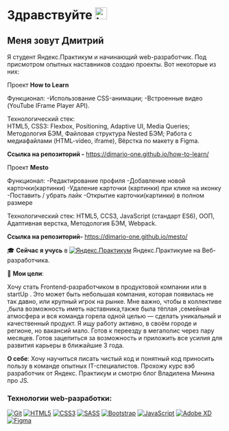 # Здравствуйте <img src="https://user-images.githubusercontent.com/86494748/128671586-8fcec748-ba30-49be-8df0-dc957d70d830.gif" width="28px" alt="hi">

## Меня зовут Дмитрий
Я студент Яндекс.Практикум и начинающий web-разработчик.
Под присмотром опытных наставников создаю проекты. 
Вот некоторые из них: 
 
Проект **How to Learn**

Функционал: 
-Использование CSS-анимации; 
-Встроенные видео (YouTube IFrame Player API).  

Технологический стек:  
HTML5, CSS3: Flexbox, Positioning, Adaptive UI, Media Queries; 
Методология БЭМ, Файловая структура Nested БЭМ; 
Работа с медиафайлами (HTML-video, iframe), Вёрстка по макету в Figma. 

**Ссылка на репозиторий -** https://dimario-one.github.io/how-to-learn/

Проект **Mesto** 

Функционал: 
-Редактирование профиля 
-Добавление новой карточки(картинки) 
-Удаление карточки (картинки) при клике на иконку 
-Поставить / убрать лайк 
-Открытие карточки(картинки) в полном размере 

Технологический стек: 
HTML5, CCS3, JavaScript (стандарт ES6), ООП, Адаптивная верстка, Методология БЭМ, Webpack. 

**Ссылка на репозиторий-** https://dimario-one.github.io/mesto/

🎓 **Сейчас я учусь** в [![Яндекс.Практикум](https://user-images.githubusercontent.com/86494748/128677410-56ca5afb-4d77-480c-8bd6-97c33c851bce.png)](https://praktikum.yandex.ru/) Яндекс.Практикуме на Веб-разработчика.

🎯 **Мои цели**:

Хочу стать Frontend-разработчиком в продуктовой компании или в startUp . Это может быть небольшая компания, которая появилась не так давно, или крупный игрок на рынке. Мне важно, чтобы в коллективе ,была возможность иметь наставника,также была тёплая ,семейная атмосфера и вся команда горела одной целью — сделать уникальный  и качественный продукт. Я ищу работу активно, в своём городе и регионе, но вакансий мало. Готов к переезду в мегаполис через пару месяцев. Готов зацепиться за возможность и приложить все усилия для развития карьеры в ближайшие 3 года. 

 **О себе**:
Хочу научиться писать чистый код и понятный код приносить пользу в команде опытных IT-специалистов. Прохожу курс вэб разработчик от Яндекс. Практикум 
и смотрю блог Владилена Минина про JS. 

### Технологии web-разработки:
[![Git](https://user-images.githubusercontent.com/86494748/128634186-d1b69fc3-322b-4344-89d0-615670eaaa93.png)](https://git-scm.com/)
[![HTML5](https://user-images.githubusercontent.com/86494748/128634189-e6ded326-aeb9-4f8d-8508-f0fcd7f1d891.png)](https://html5book.ru/html-html5/)
[![CSS3](https://user-images.githubusercontent.com/86494748/128634188-71178ce2-89cf-4283-9f5a-87ff5d3b4854.png)](https://html5book.ru/css-css3/)
[![SASS](https://user-images.githubusercontent.com/86494748/128634190-68bcdb42-0c07-49e4-b7b6-0bc98b4a1342.png)](https://sass-scss.ru/)
[![Bootstrap](https://user-images.githubusercontent.com/86494748/128634550-088b1edd-3c5b-43d1-9807-2ad01b2b6ed5.png)](https://getbootstrap.com/)
[![JavaScript](https://user-images.githubusercontent.com/86494748/140336146-46011848-d684-4c61-a226-0382c7940591.png)](https://learn.javascript.ru/)
[![Adobe XD](https://user-images.githubusercontent.com/86494748/128685319-41947758-4068-42c4-af18-e026adeaee0e.png)](https://www.adobe.com/ru/products/xd.html)
[![Figma](https://user-images.githubusercontent.com/86494748/128634191-0004bde6-f8ac-47cb-8b74-f2848f35cae7.png)](https://www.figma.com/)
